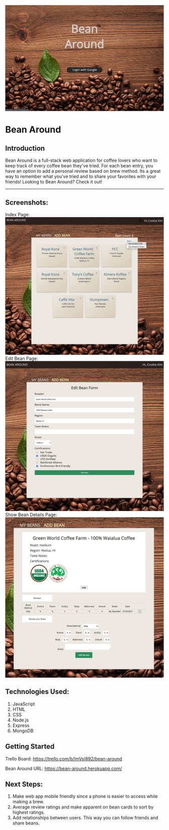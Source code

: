 <img src="/public/images/Landing-page.png">

# Bean Around

## Introduction

Bean Around is a full-stack web application for coffee lovers who want to keep track of every coffee bean they've tried. For each bean entry, you have an option to add a personal review based on brew method. Its a great way to remember what you've tried and to share your favorites with your friends! Looking to Bean Around? Check it out!

---

## Screenshots:

Index Page:
<img src="/public/images/index-page.png">
Edit Bean Page:
<img src="/public/images/edit-bean-form.png">
Show Bean Details Page:
<img src="/public/images/show-details-page.png">

## Technologies Used:

1. JavaScript
2. HTML
3. CSS
4. Node.js
5. Express
6. MongoDB

## Getting Started

Trello Board: https://trello.com/b/lmVsI892/bean-around

Bean Around URL: https://bean-around.herokuapp.com/

## Next Steps:

1. Make web app mobile friendly since a phone is easier to access while making a brew.
2. Average review ratings and make apparent on bean cards to sort by highest ratings.
3. Add relationships between users. This way you can follow friends and share beans.
